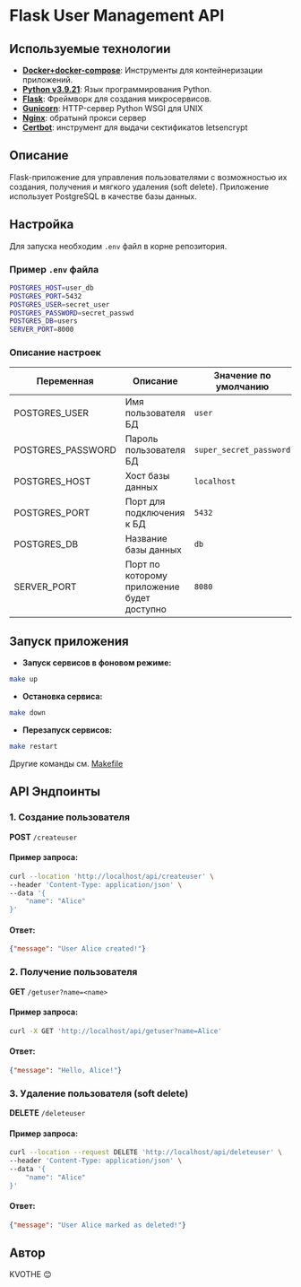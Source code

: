 # Flask User Management API

## Используемые технологии

- **[Docker+docker-compose](https://www.docker.com/)**: Инструменты для контейнеризации приложений.
- **[Python v3.9.21](https://www.python.org/downloads/release/python-3921/)**: Язык программирования Python.
- **[Flask](https://flask.palletsprojects.com/en/stable/)**: Фреймворк для создания микросервисов.
- **[Gunicorn](https://gunicorn.org/)**: HTTP-сервер Python WSGI для UNIX
- **[Nginx](https://nginx.org/ru/)**: обратынй прокси сервер
- **[Certbot](https://github.com/certbot/certbot)**: инструмент для выдачи сектификатов letsencrypt

## Описание
Flask-приложение для управления пользователями с возможностью их создания, получения и мягкого удаления (soft delete). Приложение использует PostgreSQL в качестве базы данных.


## Настройка

Для запуска необходим `.env` файл в корне репозитория.

### Пример `.env` файла

```bash
POSTGRES_HOST=user_db
POSTGRES_PORT=5432
POSTGRES_USER=secret_user
POSTGRES_PASSWORD=secret_passwd
POSTGRES_DB=users
SERVER_PORT=8000
```

### Описание настроек

| Переменная       | Описание                                   | Значение по умолчанию  |
|------------------|--------------------------------------------|------------------------|
| POSTGRES_USER    | Имя пользователя БД                        | `user`                 |
| POSTGRES_PASSWORD| Пароль пользователя БД                     | `super_secret_password`|
| POSTGRES_HOST    | Хост базы данных                           | `localhost`            |
| POSTGRES_PORT    | Порт для подключения к БД                  | `5432`                 |
| POSTGRES_DB      | Название базы данных                       | `db`                   |
| SERVER_PORT      | Порт по которому приложение будет доступно | `8080`                 |


## Запуск приложения

- **Запуск сервисов в фоновом режиме:**

```bash
make up
```

- **Остановка сервиса:**

```bash
make down
```

- **Перезапуск сервисов:**

```bash
make restart
```
Другие команды см. [Makefile](Makefile)

## API Эндпоинты

### 1. Создание пользователя
**POST** `/createuser`
#### Пример запроса:
```sh
curl --location 'http://localhost/api/createuser' \
--header 'Content-Type: application/json' \
--data '{
    "name": "Alice"
}'
```
#### Ответ:
```json
{"message": "User Alice created!"}
```

### 2. Получение пользователя
**GET** `/getuser?name=<name>`
#### Пример запроса:
```sh
curl -X GET 'http://localhost/api/getuser?name=Alice'
```
#### Ответ:
```json
{"message": "Hello, Alice!"}
```

### 3. Удаление пользователя (soft delete)
**DELETE** `/deleteuser`
#### Пример запроса:
```sh
curl --location --request DELETE 'http://localhost/api/deleteuser' \
--header 'Content-Type: application/json' \
--data '{
    "name": "Alice"
}'
```
#### Ответ:
```json
{"message": "User Alice marked as deleted!"}
```

## Автор
KVOTHE 😊

